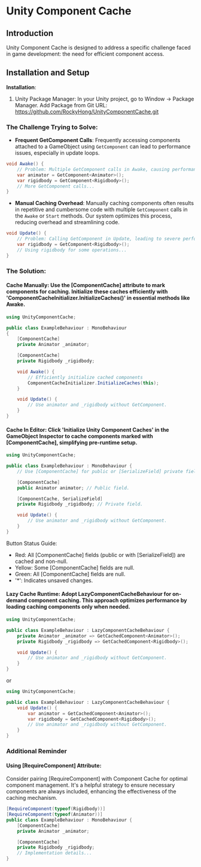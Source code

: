 # Unity Component Cache

## Introduction

Unity Component Cache is designed to address a specific challenge faced in game development: the need for efficient component access.

## Installation and Setup

**Installation**:

1. Unity Package Manager:
   In your Unity project, go to Window -> Package Manager.
   Add Package from Git URL: https://github.com/RockyHong/UnityComponentCache.git

### The Challenge Trying to Solve:

- **Frequent GetComponent Calls**: Frequently accessing components attached to a GameObject using `GetComponent` can lead to performance issues, especially in update loops.

```csharp
void Awake() {
    // Problem: Multiple GetComponent calls in Awake, causing performance issues.
    var animator = GetComponent<Animator>();
    var rigidbody = GetComponent<Rigidbody>();
    // More GetComponent calls...
}
```

- **Manual Caching Overhead**: Manually caching components often results in repetitive and cumbersome code with multiple `GetComponent` calls in the `Awake` or `Start` methods. Our system optimizes this process, reducing overhead and streamlining code.

```csharp
void Update() {
    // Problem: Calling GetComponent in Update, leading to severe performance hits.
    var rigidbody = GetComponent<Rigidbody>();
    // Using rigidbody for some operations...
}
```

### The Solution:

#### **Cache Manually**: Use the [ComponentCache] attribute to mark components for caching. Initialize these caches efficiently with 'ComponentCacheInitializer.InitializeCaches()' in essential methods like Awake.

```csharp
using UnityComponentCache;

public class ExampleBehaviour : MonoBehaviour
{
    [ComponentCache]
    private Animator _animator;

    [ComponentCache]
    private Rigidbody _rigidbody;

    void Awake() {
        // Efficiently initialize cached components
        ComponentCacheInitializer.InitializeCaches(this);
    }

    void Update() {
        // Use animator and _rigidbody without GetComponent.
    }
}
```

#### **Cache In Editor**: Click 'Initialize Unity Component Caches' in the GameObject Inspector to cache components marked with [ComponentCache], simplifying pre-runtime setup.

```csharp
using UnityComponentCache;

public class ExampleBehaviour : MonoBehaviour {
    // Use [ComponentCache] for public or [SerializeField] private fields.

    [ComponentCache]
    public Animator animator; // Public field.

    [ComponentCache, SerializeField]
    private Rigidbody _rigidbody; // Private field.

    void Update() {
        // Use animator and _rigidbody without GetComponent.
    }
}
```

Button Status Guide:

- Red: All [ComponentCache] fields (public or with [SerializeField]) are cached and non-null.
- Yellow: Some [ComponentCache] fields are null.
- Green: All [ComponentCache] fields are null.
- '\*': Indicates unsaved changes.

#### **Lazy Cache Runtime**: Adopt LazyComponentCacheBehaviour for on-demand component caching. This approach optimizes performance by loading caching components only when needed.

```csharp
using UnityComponentCache;

public class ExampleBehaviour : LazyComponentCacheBehaviour {
    private Animator _animator => GetCachedComponent<Animator>();
    private Rigidbody _rigidbody => GetCachedComponent<Rigidbody>();

    void Update() {
        // Use animator and _rigidbody without GetComponent.
    }
}
```

or

```csharp
using UnityComponentCache;

public class ExampleBehaviour : LazyComponentCacheBehaviour {
    void Update() {
        var animator = GetCachedComponent<Animator>();
        var rigidbody = GetCachedComponent<Rigidbody>();
        // Use animator and _rigidbody without GetComponent.
    }
}
```

### **Additional Reminder**

#### Using [RequireComponent] Attribute:

Consider pairing [RequireComponent] with Component Cache for optimal component management. It's a helpful strategy to ensure necessary components are always included, enhancing the effectiveness of the caching mechanism.

```csharp
[RequireComponent(typeof(Rigidbody))]
[RequireComponent(typeof(Animator))]
public class ExampleBehaviour : MonoBehaviour {
    [ComponentCache]
    private Animator _animator;

    [ComponentCache]
    private Rigidbody _rigidbody;
    // Implementation details...
}
```
